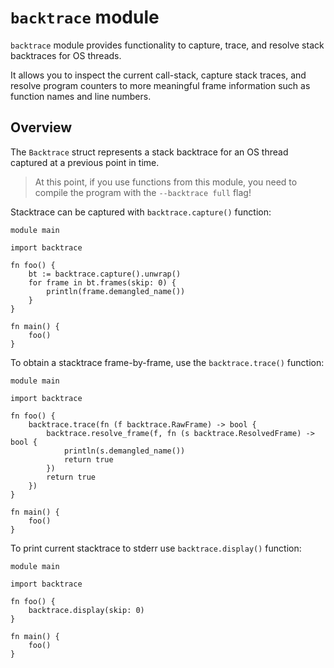 # `backtrace` module

`backtrace` module provides functionality to capture, trace, and resolve
stack backtraces for OS threads.

It allows you to inspect the current call-stack, capture stack traces, and
resolve program counters to more meaningful frame information such as function
names and line numbers.

## Overview

The `Backtrace` struct represents a stack backtrace for an OS thread captured at
a previous point in time.

> At this point, if you use functions from this module, you need to compile
> the program with the `--backtrace full` flag!

Stacktrace can be captured with `backtrace.capture()` function:

```spawn
module main

import backtrace

fn foo() {
    bt := backtrace.capture().unwrap()
    for frame in bt.frames(skip: 0) {
        println(frame.demangled_name())
    }
}

fn main() {
    foo()
}
```

To obtain a stacktrace frame-by-frame, use the `backtrace.trace()` function:

```spawn
module main

import backtrace

fn foo() {
    backtrace.trace(fn (f backtrace.RawFrame) -> bool {
        backtrace.resolve_frame(f, fn (s backtrace.ResolvedFrame) -> bool {
            println(s.demangled_name())
            return true
        })
        return true
    })
}

fn main() {
    foo()
}
```

To print current stacktrace to stderr use `backtrace.display()` function:

```spawn
module main

import backtrace

fn foo() {
    backtrace.display(skip: 0)
}

fn main() {
    foo()
}
```
